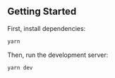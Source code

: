 ## Getting Started

First, install dependencies:

```bash
yarn
```

Then, run the development server:

```bash
yarn dev
```

